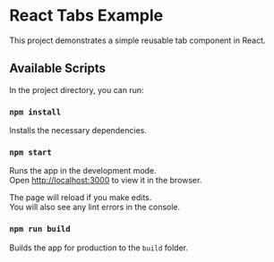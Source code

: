 # React Tabs Example

This project demonstrates a simple reusable tab component in React.

## Available Scripts

In the project directory, you can run:

### `npm install`

Installs the necessary dependencies.

### `npm start`

Runs the app in the development mode.\
Open [http://localhost:3000](http://localhost:3000) to view it in the browser.

The page will reload if you make edits.\
You will also see any lint errors in the console.

### `npm run build`

Builds the app for production to the `build` folder.
